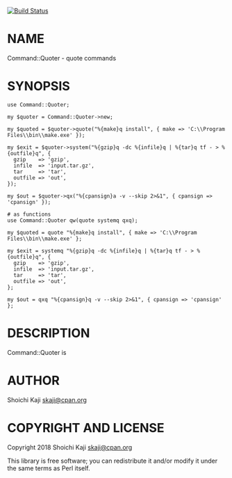 [![Build Status](https://travis-ci.org/skaji/Command-Quoter.svg?branch=master)](https://travis-ci.org/skaji/Command-Quoter)

# NAME

Command::Quoter - quote commands

# SYNOPSIS

    use Command::Quoter;

    my $quoter = Command::Quoter->new;

    my $quoted = $quoter->quote("%{make}q install", { make => 'C:\\Program Files\\bin\\make.exe' });

    my $exit = $quoter->system("%{gzip}q -dc %{infile}q | %{tar}q tf - > %{outfile}q", {
      gzip    => 'gzip',
      infile  => 'input.tar.gz',
      tar     => 'tar',
      outfile => 'out',
    });

    my $out = $quoter->qx("%{cpansign}a -v --skip 2>&1", { cpansign => 'cpansign' });

    # as functions
    use Command::Quoter qw(quote systemq qxq);

    my $quoted = quote "%{make}q install", { make => 'C:\\Program Files\\bin\\make.exe' };

    my $exit = systemq "%{gzip}q -dc %{infile}q | %{tar}q tf - > %{outfile}q", {
      gzip    => 'gzip',
      infile  => 'input.tar.gz',
      tar     => 'tar',
      outfile => 'out',
    };

    my $out = qxq "%{cpansign}q -v --skip 2>&1", { cpansign => 'cpansign' };

# DESCRIPTION

Command::Quoter is

# AUTHOR

Shoichi Kaji <skaji@cpan.org>

# COPYRIGHT AND LICENSE

Copyright 2018 Shoichi Kaji <skaji@cpan.org>

This library is free software; you can redistribute it and/or modify
it under the same terms as Perl itself.
